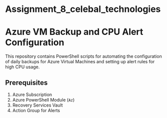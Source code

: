 # Assignment_8_celebal_technologies
# Azure VM Backup and CPU Alert Configuration

This repository contains PowerShell scripts for automating the configuration of daily backups for Azure Virtual Machines and setting up alert rules for high CPU usage.

## Prerequisites

1. Azure Subscription
2. Azure PowerShell Module (`Az`)
3. Recovery Services Vault
4. Action Group for Alerts
